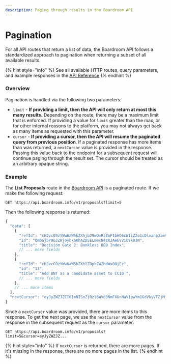 ```yaml
---
description: Paging through results in the Boardroom API
---
```


# Pagination

For all API routes that return a list of data, the Boardroom API follows a standardized approach to pagination when returning a subset of all available results.

{% hint style="info" %}
See all available HTTP routes, query parameters, and example responses in the [API Reference](api-reference.md)
{% endhint %}

### Overview

Pagination is handled via the following two parameters:

* `limit` - **If providing a limit, then the API will only return at most this many results.** Depending on the route, there may be a maximum limit that is enforced. If providing a value for `limit` greater than the max, or for other internal reasons to the platform, you may not always get back as many items as requested with this parameter.
* `cursor` - **If providing a cursor, then the API will resume the paginated query from previous position**. If a paginated response has more items than was returned, a `nextCursor` value is provided in the response. Passing this value back to the endpoint for a subsequent request will continue paging through the result set. The cursor should be treated as an arbitrary opaque string.

### Example

The **List Proposals** route in the [Boardroom API](api-reference.md) is a paginated route.  If we make the following request:

```text
GET https://api.boardroom.info/v1/proposals?limit=5
```

Then the following response is returned:

```javascript
{
  "data": [
    {
      "refId": "cHJvcG9zYWw6aW5kZXhjb29wOmRlZmF1bHQ6cW1iZ2o1cDlvanp3am95Ymtha2hhemQ1ZWxtZXhuNHpramFlNnZ2aXU5a3Vqbg==",
      "id": "QmbGj5P9oJZWjoybkaKhAZD5ELmexN4zKJAe6VViu9kUJN",
      "title": "Decision Gate 2: Bankless BED Index",
      // ... more fields
    },
    {
      "refId": "cHJvcG9zYWw6aW5kZXhlZDpkZWZhdWx0OjEz",
      "id": "13",
      "title": "Add BNT as a candidate asset to CC10 ",
      // ... more fields
    },
    // ... more items
  ],
  "nextCursor": "eyJyZWZJZCI6ImNISnZjRzl6WVd3NmFXUnNaV1pwYm1GdVkyVTZjMjVoY0hOb2IzUTZjVzE1ZVRscWNtbHRjbXg0YUdwcE1tNXFiWEZ6Wldsc2NtNTFkWGxxYlhkd2RHRjBaM041ZG5RMWMybDFhZz09Iiwic3RhcnRUaW1lc3RhbXAiOjE2MjMxOTY4MDB9"
}
```

Since a `nextCursor` value was provided, there are more items to this response. To get the next page, we use the `nextCursor` value from the response in the subsequent request as the `cursor` parameter:

```text
GET https://api.boardroom.info/v1/proposals?limit=5&cursor=eyJyZWZJZ...
```

{% hint style="info" %}
If `nextCursor` is returned, there are more pages. If it's missing in the response, there are no more pages in the list.
{% endhint %}

